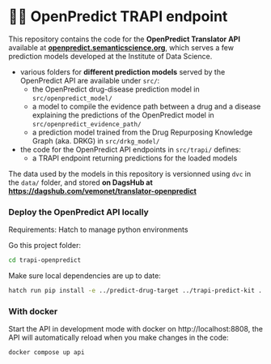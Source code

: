 # 🔮🐍 OpenPredict TRAPI endpoint

This repository contains the code for the **OpenPredict Translator API** available at **[openpredict.semanticscience.org](https://openpredict.semanticscience.org)**, which serves a few prediction models developed at the Institute of Data Science.

* various folders for **different prediction models** served by the OpenPredict API are available under `src/`:
  * the OpenPredict drug-disease prediction model in `src/openpredict_model/`
  * a model to compile the evidence path between a drug and a disease explaining the predictions of the OpenPredict model in `src/openpredict_evidence_path/`
  * a prediction model trained from the Drug Repurposing Knowledge Graph (aka. DRKG) in `src/drkg_model/`
* the code for the OpenPredict API endpoints in  `src/trapi/` defines:
  *  a TRAPI endpoint returning predictions for the loaded models

The data used by the models in this repository is versionned using `dvc` in the `data/` folder, and stored **on DagsHub at https://dagshub.com/vemonet/translator-openpredict**

### Deploy the OpenPredict API locally

Requirements: Hatch to manage python environments

Go this project folder:

```bash
cd trapi-openpredict
```

Make sure local dependencies are up to date:

```bash
hatch run pip install -e ../predict-drug-target ../trapi-predict-kit .
```

### With docker

Start the API in development mode with docker on http://localhost:8808, the API will automatically reload when you make changes in the code:

```bash
docker compose up api
```

